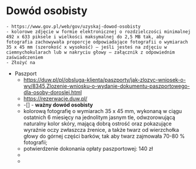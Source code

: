# Dowód osobisty
	- https://www.gov.pl/web/gov/uzyskaj-dowod-osobisty
	- kolorowe zdjęcie w formie elektronicznej o rozdzielczości minimalnej 492 x 633 piksele i wielkości maksymalnej do 2,5 MB tak, aby fotografia zachowywała proporcje odpowiadające fotografii o wymiarach 35 x 45 mm (szerokość x wysokość) – jeśli jesteś na zdjęciu w ciemnychokularach lub w nakryciu głowy – załącznik z odpowiednim zaświadczeniem
	- Złożyć na
- Paszport
	- https://duw.pl/pl/obsluga-klienta/paszporty/jak-zlozyc-wniosek-o-wy/8345,Zlozenie-wniosku-o-wydanie-dokumentu-paszportowego-dla-osoby-doroslej.html
	- https://rezerwacje.duw.pl/
	- -[] - **ważny dowód osobisty**
	- kolorową fotografię o wymiarach 35 x 45 mm, wykonaną w ciągu ostatnich 6 miesięcy na jednolitym jasnym tle, odwzorowującą naturalny kolor skóry, mającą dobrą ostrość oraz pokazujące wyraźnie oczy zwłaszcza źrenice, a także twarz od wierzchołka głowy do górnej części barków, tak aby twarz zajmowała 70-80 % fotografii;
	- potwierdzenie dokonania opłaty paszportowej: 140 zł
	-
	-